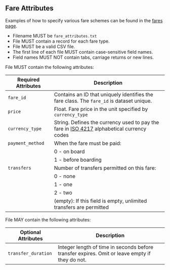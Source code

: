 ## Fare Attributes

Examples of how to specify various fare schemes can be found in the [fares page](../fares.md).

 *  Filename MUST be `fare_attributes.txt`
 *  File MUST contain a record for each fare type.
 *  File MUST be a valid CSV file.
 *  The first line of each file MUST contain case-sensitive field names.
 *  Field names MUST NOT contain tabs, carriage returns or new lines.
 
File MUST contain the following attributes:

Required Attributes	| Description										
----------			| -------------		
`fare_id`			| Contains an ID that uniquely identifies the fare class.  The `fare_id` is dataset unique.
`price`				| Float. Fare price in the unit specified by `currency_type`
`currency_type`		| String. Defines the currency used to pay the fare in [ISO 4217](https://en.wikipedia.org/wiki/ISO_4217) alphabetical currency codes
`payment_method`	| When the fare must be paid:
|					| 0 - on board
|					| 1 - before boarding
`transfers`			| Number of transfers permitted on this fare:
|					| 0 - none
|					| 1 - one
|					| 2 - two  
|				    | (empty): If this field is empty, unlimited transfers are permitted   

File MAY contain the following attributes:

Optional Attributes	| Description										
----------			| -------------		
`transfer_duration`	| Integer length of time in seconds before transfer expires.  Omit or leave empty if they do not.

